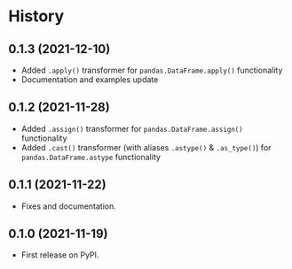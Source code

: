 # History

## 0.1.3 (2021-12-10)
- Added `.apply()` transformer for `pandas.DataFrame.apply()` functionality
- Documentation and examples update

## 0.1.2 (2021-11-28)
- Added `.assign()` transformer for `pandas.DataFrame.assign()` functionality
- Added `.cast()` transformer (with aliases `.astype()` & `.as_type()`) for `pandas.DataFrame.astype` functionality

## 0.1.1 (2021-11-22)
- Fixes and documentation.

## 0.1.0 (2021-11-19)
- First release on PyPI.
